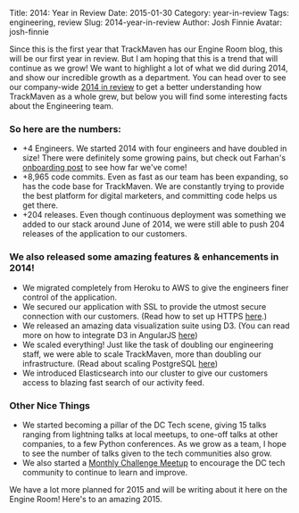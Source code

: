 Title: 2014: Year in Review
Date: 2015-01-30
Category: year-in-review
Tags: engineering, review
Slug: 2014-year-in-review
Author: Josh Finnie
Avatar: josh-finnie

Since this is the first year that TrackMaven has our Engine Room blog, this will be our first year in review. But I am hoping that this is a trend that will continue as we grow! We want to highlight a lot of what we did during 2014, and show our incredible growth as a department. You can head over to see our company-wide [2014 in review](http://trackmaven.com/2014/) to get a better understanding how TrackMaven as a whole grew, but below you will find some interesting facts about the Engineering team.

### So here are the numbers:

* +4 Engineers. We started 2014 with four engineers and have doubled in size! There were definitely some growing pains, but check out Farhan's [onboarding post](/blog/onboarding-at-trackmaven/) to see how far we've come!
* +8,965 code commits. Even as fast as our team has been expanding, so has the code base for TrackMaven. We are constantly trying to provide the best platform for digital marketers, and committing code helps us get there.
* +204 releases. Even though continuous deployment was something we added to our stack around June of 2014, we were still able to push 204 releases of the application to our customers.

### We also released some amazing features & enhancements in 2014!

* We migrated completely from Heroku to AWS to give the engineers finer control of the application.
* We secured our application with SSL to provide the utmost secure connection with our customers. (Read how to set up HTTPS [here](/blog/setting-up-https-security/).)
* We released an amazing data visualization suite using D3. (You can read more on how to integrate D3 in AngularJS [here](/blog/building-a-testable-d3-charting-application-within-angularjs/))
* We scaled everything! Just like the task of doubling our engineering staff, we were able to scale TrackMaven, more than doubling our infrastructure. (Read about scaling PostgreSQL [here](/blog/so-you-want-another-postgresql-database-part-1/))
* We introduced Elasticsearch into our cluster to give our customers access to blazing fast search of our activity feed.

### Other Nice Things
* We started becoming a pillar of the DC Tech scene, giving 15 talks ranging from lightning talks at local meetups, to one-off talks at other companies, to a few Python conferences. As we grow as a team, I hope to see the number of talks given to the tech communities also grow.
* We also started a [Monthly Challenge Meetup](www.meetup.com/TrackMaven-Monthly-Challenge/) to encourage the DC tech community to continue to learn and improve.

We have a lot more planned for 2015 and will be writing about it here on the Engine Room! Here's to an amazing 2015.
